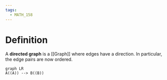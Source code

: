 ```yaml
---
tags:
  - MATH_158
---
```

# Definition
A **directed graph** is a [[Graph]] where edges have a direction. In particular, the edge pairs are now ordered.

```mermaid
graph LR
A((A)) --> B((B))
```
